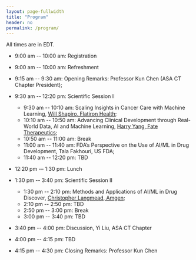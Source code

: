 ```yaml
---
layout: page-fullwidth
title: "Program"
header: no
permalink: /program/
---
```


All times are in EDT. 

+ 9:00 am -- 10:00 am: Registration

+ 9:00 am -- 10:00 am: Refreshment

+ 9:15 am -- 9:30 am: Opening Remarks: Professor Kun Chen (ASA CT Chapter President);

+ 9:30 am -- 12:20 pm: Scientific Session I
  - 9:30 am -- 10:10 am: Scaling Insights in Cancer Care with Machine Learning, <a href="../speakers/#speaker1">Will Shapiro, Flatiron Health</a>; 
  - 10:10 am -- 10:50 am: Advancing Clinical Development through Real-World Data, AI and Machine Learning, <a href="../speakers/#speaker2">Harry Yang, Fate Therapeutics</a>; 
  - 10:50 am -- 11:00 am: Break  
  - 11:00 am -- 11:40 am: FDA’s Perspective on the Use of AI/ML in Drug Development, <a >Tala Fakhouri, US FDA</a>; 
  - 11:40 am -- 12:20 pm: TBD

+ 12:20 pm -– 1:30 pm: Lunch

+ 1:30 pm -- 3:40 pm: Scientific Session II
  - 1:30 pm -- 2:10 pm: Methods and Applications of AI/ML in Drug Discover, <a href="../speakers/#speaker5">Christopher Langmead, Amgen</a>; 
  - 2:10 pm -- 2:50 pm: TBD
  - 2:50 pm -- 3:00 pm: Break
  - 3:00 pm -- 3:40 pm: TBD

+ 3:40 pm -- 4:00 pm: Discussion, <a>Yi Liu, ASA CT Chapter</a>

+ 4:00 pm -- 4:15 pm: TBD

+ 4:15 pm -- 4:30 pm: Closing Remarks: Professor Kun Chen